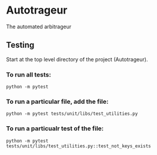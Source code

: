 # Autotrageur
The automated arbitrageur

## Testing
Start at the top level directory of the project (Autotrageur).
### To run all tests:
```python -m pytest```
### To run a particular file, add the file:
```python -m pytest tests/unit/libs/test_utilities.py```
### To run a particualr test of the file:
```python -m pytest tests/unit/libs/test_utilities.py::test_not_keys_exists```
